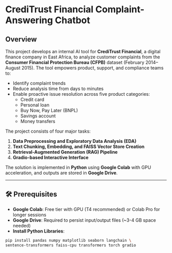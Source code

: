 # CrediTrust Financial Complaint-Answering Chatbot

## Overview

This project develops an internal AI tool for **CrediTrust Financial**, a digital finance company in East Africa, to analyze customer complaints from the **Consumer Financial Protection Bureau (CFPB)** dataset (February 2014–August 2015). The tool empowers product, support, and compliance teams to:

- Identify complaint trends
- Reduce analysis time from days to minutes
- Enable proactive issue resolution across five product categories:
  - Credit card
  - Personal loan
  - Buy Now, Pay Later (BNPL)
  - Savings account
  - Money transfers

The project consists of four major tasks:

1. **Data Preprocessing and Exploratory Data Analysis (EDA)**
2. **Text Chunking, Embedding, and FAISS Vector Store Creation**
3. **Retrieval-Augmented Generation (RAG) Pipeline**
4. **Gradio-based Interactive Interface**

The solution is implemented in **Python** using **Google Colab** with GPU acceleration, and outputs are stored in **Google Drive**.

---

## 🛠️ Prerequisites

- **Google Colab**: Free tier with GPU (T4 recommended) or Colab Pro for longer sessions
- **Google Drive**: Required to persist input/output files (~3-4 GB space needed)
- **Install Python Libraries**:

```bash
pip install pandas numpy matplotlib seaborn langchain \
sentence-transformers faiss-cpu transformers torch gradio

